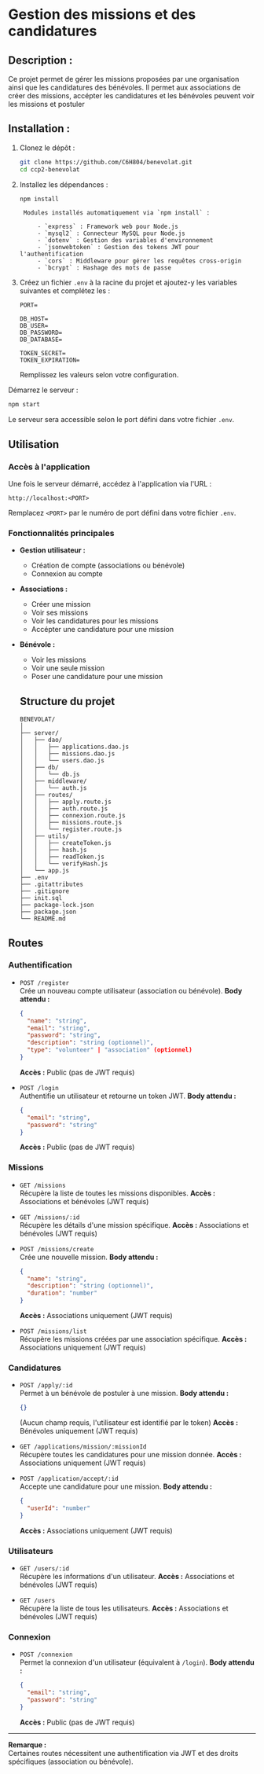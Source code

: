 # Gestion des missions et des candidatures

## Description :
Ce projet permet de gérer les missions proposées par une organisation ainsi que les candidatures des bénévoles. Il permet aux associations de créer des missions, accépter les candidatures et les bénévoles peuvent voir les missions et postuler


## Installation :
1. Clonez le dépôt :
    ```bash
    git clone https://github.com/C6H804/benevolat.git
    cd ccp2-benevolat
    ```

2. Installez les dépendances :
    ```bash
    npm install
    ```
        Modules installés automatiquement via `npm install` :
        
            - `express` : Framework web pour Node.js
            - `mysql2` : Connecteur MySQL pour Node.js
            - `dotenv` : Gestion des variables d'environnement
            - `jsonwebtoken` : Gestion des tokens JWT pour l'authentification
            - `cors` : Middleware pour gérer les requêtes cross-origin
            - `bcrypt` : Hashage des mots de passe
        

3.  Créez un fichier `.env` à la racine du projet et ajoutez-y les variables suivantes et complétez les :

    ```env
    PORT=
    
    DB_HOST=
    DB_USER=
    DB_PASSWORD=
    DB_DATABASE=

    TOKEN_SECRET=
    TOKEN_EXPIRATION=
    ```

    Remplissez les valeurs selon votre configuration.

Démarrez le serveur :

```bash
npm start
```

Le serveur sera accessible selon le port défini dans votre fichier `.env`.


## Utilisation

### Accès à l'application

Une fois le serveur démarré, accédez à l'application via l'URL :  
```
http://localhost:<PORT>
```
Remplacez `<PORT>` par le numéro de port défini dans votre fichier `.env`.

### Fonctionnalités principales

- **Gestion utilisateur :**
    - Création de compte (associations ou bénévole)
    - Connexion au compte

- **Associations :**
    - Créer une mission
    - Voir ses missions
    - Voir les candidatures pour les missions
    - Accépter une candidature pour une mission 

- **Bénévole :**
    - Voir les missions
    - Voir une seule mission
    - Poser une candidature pour une mission

    ## Structure du projet

    ```plaintext
    BENEVOLAT/
    │
    ├── server/
    │   ├── dao/
    │   │   ├── applications.dao.js
    │   │   ├── missions.dao.js
    │   │   └── users.dao.js
    │   ├── db/
    │   │   └── db.js
    │   ├── middleware/
    │   │   └── auth.js
    │   ├── routes/
    │   │   ├── apply.route.js
    │   │   ├── auth.route.js
    │   │   ├── connexion.route.js
    │   │   ├── missions.route.js
    │   │   └── register.route.js
    │   ├── utils/
    │   │   ├── createToken.js
    │   │   ├── hash.js
    │   │   ├── readToken.js
    │   │   └── verifyHash.js
    │   └── app.js
    ├── .env
    ├── .gitattributes
    ├── .gitignore
    ├── init.sql
    ├── package-lock.json
    ├── package.json
    └── README.md   
    ```

## Routes



### Authentification

- `POST /register`  
    Crée un nouveau compte utilisateur (association ou bénévole).
    **Body attendu :**
    ```json
    {
      "name": "string",
      "email": "string",
      "password": "string",
      "description": "string (optionnel)",
      "type": "volunteer" | "association" (optionnel)
    }
    ```
    **Accès :** Public (pas de JWT requis)

- `POST /login`  
    Authentifie un utilisateur et retourne un token JWT.
    **Body attendu :**
    ```json
    {
      "email": "string",
      "password": "string"
    }
    ```
    **Accès :** Public (pas de JWT requis)

### Missions

- `GET /missions`  
    Récupère la liste de toutes les missions disponibles.
    **Accès :** Associations et bénévoles (JWT requis)

- `GET /missions/:id`  
    Récupère les détails d'une mission spécifique.
    **Accès :** Associations et bénévoles (JWT requis)

- `POST /missions/create`  
    Crée une nouvelle mission.
    **Body attendu :**
    ```json
    {
      "name": "string",
      "description": "string (optionnel)",
      "duration": "number"
    }
    ```
    **Accès :** Associations uniquement (JWT requis)

- `POST /missions/list`  
    Récupère les missions créées par une association spécifique.
    **Accès :** Associations uniquement (JWT requis)

### Candidatures

- `POST /apply/:id`  
    Permet à un bénévole de postuler à une mission.
    **Body attendu :**
    ```json
    {}
    ```
    (Aucun champ requis, l'utilisateur est identifié par le token)
    **Accès :** Bénévoles uniquement (JWT requis)

- `GET /applications/mission/:missionId`  
    Récupère toutes les candidatures pour une mission donnée.
    **Accès :** Associations uniquement (JWT requis)

- `POST /application/accept/:id`  
    Accepte une candidature pour une mission.
    **Body attendu :**
    ```json
    {
      "userId": "number"
    }
    ```
    **Accès :** Associations uniquement (JWT requis)

### Utilisateurs

- `GET /users/:id`  
    Récupère les informations d'un utilisateur.
    **Accès :** Associations et bénévoles (JWT requis)

- `GET /users`  
    Récupère la liste de tous les utilisateurs.
    **Accès :** Associations et bénévoles (JWT requis)

### Connexion

- `POST /connexion`  
    Permet la connexion d'un utilisateur (équivalent à `/login`).
    **Body attendu :**
    ```json
    {
      "email": "string",
      "password": "string"
    }
    ```
    **Accès :** Public (pas de JWT requis)

---

**Remarque :**  
Certaines routes nécessitent une authentification via JWT et des droits spécifiques (association ou bénévole).